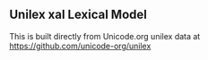 Unilex xal Lexical Model
----------------------

This is built directly from Unicode.org unilex data at
https://github.com/unicode-org/unilex
